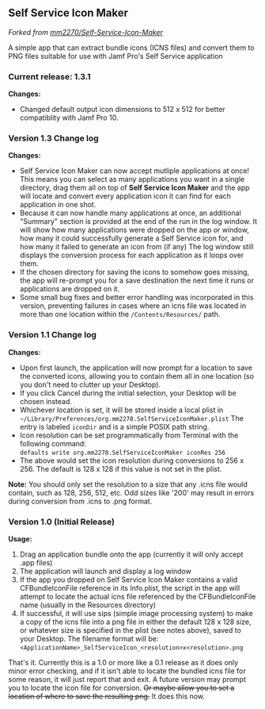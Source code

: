 ## Self Service Icon Maker
*Forked from [mm2270/Self-Service-Icon-Maker](https://github.com/mm2270/Self-Service-Icon-Maker)*

A simple app that can extract bundle icons (ICNS files) and convert them to PNG files suitable for use with Jamf Pro's Self Service application

### Current release: 1.3.1  
**Changes:**  

- Changed default output icon dimensions to 512 x 512 for better compatiblity with Jamf Pro 10.

### Version 1.3 Change log
**Changes:**  

- Self Service Icon Maker can now accept mutliple applications at once! This means you can select as many applications you want in a single directory, drag them all on top of **Self Service Icon Maker** and the app will locate and convert every application icon it can find for each application in one shot.  
- Because it can now handle many applications at once, an additional "Summary" section is provided at the end of the run in the log window. It will show how many applications were dropped on the app or window, how many it could successfully generate a Self Service icon for, and how many it failed to generate an icon from (if any) The log window still displays the conversion process for each application as it loops over them.  
- If the chosen directory for saving the icons to somehow goes missing, the app will re-prompt you for a save destination the next time it runs or applications are dropped on it.  
- Some small bug fixes and better error handling was incorporated in this version, preventing failures in cases where an icns file was located in more than one location within the `/Contents/Resources/` path.  

### Version 1.1 Change log
**Changes:**  

- Upon first launch, the application will now prompt for a location to save the converted icons, allowing you to contain them all in one location (so you don't need to clutter up your Desktop).
- If you click Cancel during the initial selection, your Desktop will be chosen instead.
- Whichever location is set, it will be stored inside a local plist in `~/Library/Preferences/org.mm2270.SelfServiceIconMaker.plist` The entry is labeled `iconDir` and is a simple POSIX path string.
- Icon resolution can be set programmatically from Terminal with the following command:  
`defaults write org.mm2270.SelfServiceIconMaker iconRes 256`
-   The above would set the icon resolution during conversions to 256 x 256. The default is 128 x 128 if this value is not set in the plist.

**Note:** You should only set the resolution to a size that any .icns file would contain, such as 128, 256, 512, etc. Odd sizes like '200' may result in errors during conversion from .icns to .png format.

### Version 1.0 (Initial Release)  

**Usage:**  

1. Drag an application bundle onto the app (currently it will only accept .app files)  
2. The application will launch and display a log window  
3. If the app you dropped on Self Service Icon Maker contains a valid CFBundleIconFile reference in its Info.plist, the script in the app will attempt to locate the actual icns file referenced by the CFBundleIconFile name (usually in the Resources directory)  
4. If successful, it will use sips (simple image processing system) to make a copy of the icns file into a png file in either the default 128 x 128 size, or whatever size is specified in the plist (see notes above), saved to your Desktop. The filename format will be: `<ApplicationName>_SelfServiceIcon_<resolution>x<resolution>.png`

That's it. Currently this is a 1.0 or more like a 0.1 release as it does only minor error checking, and if it isn't able to locate the bundled icns file for some reason, it will just report that and exit. A future version may prompt you to locate the icon file for conversion. ~~Or maybe allow you to set a location of where to save the resulting png.~~  It does this now.
